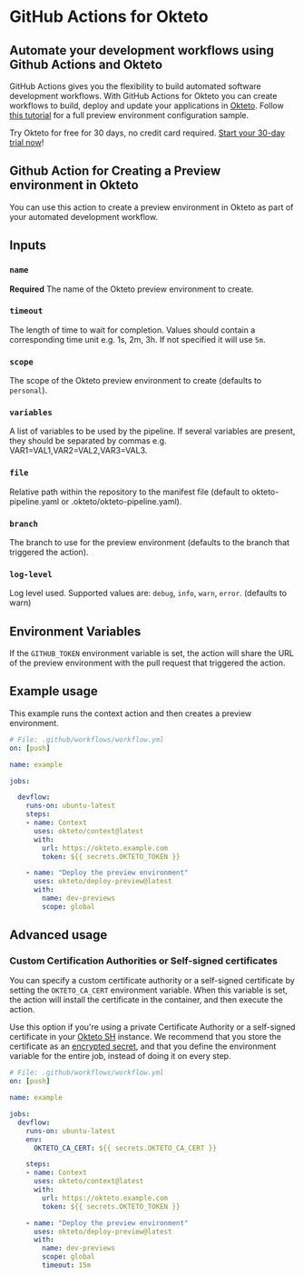 # GitHub Actions for Okteto

## Automate your development workflows using Github Actions and Okteto

GitHub Actions gives you the flexibility to build automated software development workflows. With GitHub Actions for Okteto you can create workflows to build, deploy and update your applications in [Okteto](https://okteto.com).
Follow [this tutorial](https://okteto.com/docs/cloud/preview-environments/preview-environments-github/) for a full preview environment configuration sample.

Try Okteto for free for 30 days, no credit card required. [Start your 30-day trial now](https://www.okteto.com/free-trial/)!

## Github Action for Creating a Preview environment in Okteto

You can use this action to create a preview environment in Okteto as part of your automated development workflow.

## Inputs

### `name`

**Required**  The name of the Okteto preview environment to create.

### `timeout`

The length of time to wait for completion. Values should contain a corresponding time unit e.g. 1s, 2m, 3h. If not specified it will use `5m`.

### `scope`

The scope of the Okteto preview environment to create (defaults to `personal`).

### `variables`

A list of variables to be used by the pipeline. If several variables are present, they should be separated by commas e.g. VAR1=VAL1,VAR2=VAL2,VAR3=VAL3.

### `file`

Relative path within the repository to the manifest file (default to okteto-pipeline.yaml or .okteto/okteto-pipeline.yaml).

### `branch`

The branch to use for the preview environment (defaults to the branch that triggered the action).

### `log-level`

Log level used. Supported values are: `debug`, `info`, `warn`, `error`. (defaults to warn)

## Environment Variables

If the `GITHUB_TOKEN` environment variable is set, the action will share the URL of the preview environment with the pull request that triggered the action.

## Example usage

This example runs the context action and then creates a preview environment.

```yaml
# File: .github/workflows/workflow.yml
on: [push]

name: example

jobs:

  devflow:
    runs-on: ubuntu-latest
    steps:
    - name: Context
      uses: okteto/context@latest
      with:
        url: https://okteto.example.com
        token: ${{ secrets.OKTETO_TOKEN }}

    - name: "Deploy the preview environment"
      uses: okteto/deploy-preview@latest
      with:
        name: dev-previews
        scope: global
```

## Advanced usage

 ### Custom Certification Authorities or Self-signed certificates

 You can specify a custom certificate authority or a self-signed certificate by setting the `OKTETO_CA_CERT` environment variable. When this variable is set, the action will install the certificate in the container, and then execute the action.

 Use this option if you're using a private Certificate Authority or a self-signed certificate in your [Okteto SH](https://www.okteto.com/docs/self-hosted/) instance.  We recommend that you store the certificate as an [encrypted secret](https://docs.github.com/en/actions/reference/encrypted-secrets), and that you define the environment variable for the entire job, instead of doing it on every step.


 ```yaml
 # File: .github/workflows/workflow.yml
 on: [push]

 name: example

 jobs:
   devflow:
     runs-on: ubuntu-latest
     env:
       OKTETO_CA_CERT: ${{ secrets.OKTETO_CA_CERT }}

     steps:
     - name: Context
       uses: okteto/context@latest
       with:
         url: https://okteto.example.com
         token: ${{ secrets.OKTETO_TOKEN }}

     - name: "Deploy the preview environment"
       uses: okteto/deploy-preview@latest
       with:
         name: dev-previews
         scope: global
         timeout: 15m
 ```
